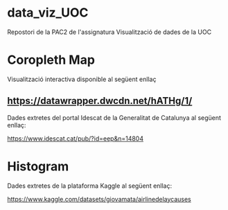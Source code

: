 # data_viz_UOC
Repostori de la PAC2 de l'assignatura Visualització de dades de la UOC

# Coropleth Map
Visualització interactiva disponible al següent enllaç

## https://datawrapper.dwcdn.net/hATHg/1/


Dades extretes del portal Idescat de la Generalitat de Catalunya al següent enllaç:

https://www.idescat.cat/pub/?id=eep&n=14804

# Histogram

Dades extretes de la plataforma Kaggle al següent enllaç:

https://www.kaggle.com/datasets/giovamata/airlinedelaycauses

